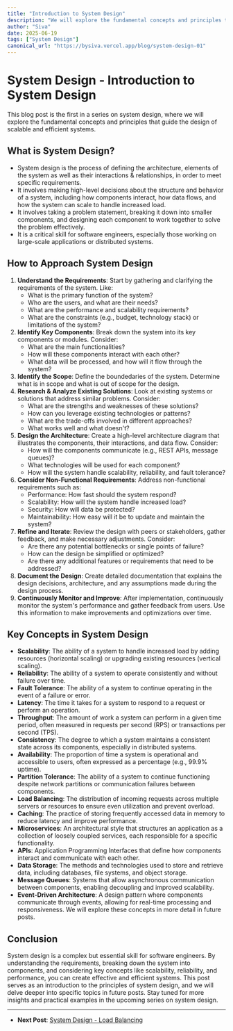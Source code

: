 ```yaml
---
title: "Introduction to System Design"
description: "We will explore the fundamental concepts and principles that guide the design of scalable and efficient systems."
author: "Siva"
date: 2025-06-19
tags: ["System Design"]
canonical_url: "https://bysiva.vercel.app/blog/system-design-01"
---
```


# System Design - Introduction to System Design
This blog post is the first in a series on system design, where we will explore the fundamental concepts and principles that guide the design of scalable and efficient systems.

## What is System Design?
- System design is the process of defining the architecture, elements of the system as well as their interactions & relationships, in order to meet specific requirements.
- It involves making high-level decisions about the structure and behavior of a system, including how components interact, how data flows, and how the system can scale to handle increased load.
- It involves taking a problem statement, breaking it down into smaller components, and designing each component to work together to solve the problem effectively.
- It is a critical skill for software engineers, especially those working on large-scale applications or distributed systems.

## How to Approach System Design
1. **Understand the Requirements**: Start by gathering and clarifying the requirements of the system. Like:
    - What is the primary function of the system?
    - Who are the users, and what are their needs?
    - What are the performance and scalability requirements?
    - What are the constraints (e.g., budget, technology stack) or limitations of the system?
2. **Identify Key Components**: Break down the system into its key components or modules. Consider:
    - What are the main functionalities?
    - How will these components interact with each other?
    - What data will be processed, and how will it flow through the system?
3. **Identify the Scope**: Define the boundedaries of the system. Determine what is in scope and what is out of scope for the design.
4. **Research & Analyze Existing Solutions**: Look at existing systems or solutions that address similar problems. Consider:
    - What are the strengths and weaknesses of these solutions?
    - How can you leverage existing technologies or patterns?
    - What are the trade-offs involved in different approaches?
    - What works well and what doesn't?
5. **Design the Architecture**: Create a high-level architecture diagram that illustrates the components, their interactions, and data flow. Consider:
    - How will the components communicate (e.g., REST APIs, message queues)?
    - What technologies will be used for each component?
    - How will the system handle scalability, reliability, and fault tolerance?
6. **Consider Non-Functional Requirements**: Address non-functional requirements such as:
    - Performance: How fast should the system respond?
    - Scalability: How will the system handle increased load?
    - Security: How will data be protected?
    - Maintainability: How easy will it be to update and maintain the system?
7. **Refine and Iterate**: Review the design with peers or stakeholders, gather feedback, and make necessary adjustments. Consider:
    - Are there any potential bottlenecks or single points of failure?
    - How can the design be simplified or optimized?
    - Are there any additional features or requirements that need to be addressed?
8. **Document the Design**: Create detailed documentation that explains the design decisions, architecture, and any assumptions made during the design process.
9. **Continuously Monitor and Improve**: After implementation, continuously monitor the system's performance and gather feedback from users. Use this information to make improvements and optimizations over time.

## Key Concepts in System Design
- **Scalability**: The ability of a system to handle increased load by adding resources (horizontal scaling) or upgrading existing resources (vertical scaling).
- **Reliability**: The ability of a system to operate consistently and without failure over time.
- **Fault Tolerance**: The ability of a system to continue operating in the event of a failure or error.
- **Latency**: The time it takes for a system to respond to a request or perform an operation.
- **Throughput**: The amount of work a system can perform in a given time period, often measured in requests per second (RPS) or transactions per second (TPS).
- **Consistency**: The degree to which a system maintains a consistent state across its components, especially in distributed systems.
- **Availability**: The proportion of time a system is operational and accessible to users, often expressed as a percentage (e.g., 99.9% uptime).
- **Partition Tolerance**: The ability of a system to continue functioning despite network partitions or communication failures between components.
- **Load Balancing**: The distribution of incoming requests across multiple servers or resources to ensure even utilization and prevent overload.   
- **Caching**: The practice of storing frequently accessed data in memory to reduce latency and improve performance.
- **Microservices**: An architectural style that structures an application as a collection of loosely coupled services, each responsible for a specific functionality.
- **APIs**: Application Programming Interfaces that define how components interact and communicate with each other.
- **Data Storage**: The methods and technologies used to store and retrieve data, including databases, file systems, and object storage.
- **Message Queues**: Systems that allow asynchronous communication between components, enabling decoupling and improved scalability.
- **Event-Driven Architecture**: A design pattern where components communicate through events, allowing for real-time processing and responsiveness.
We will explore these concepts in more detail in future posts.

## Conclusion
System design is a complex but essential skill for software engineers. By understanding the requirements, breaking down the system into components, and considering key concepts like scalability, reliability, and performance, you can create effective and efficient systems. This post serves as an introduction to the principles of system design, and we will delve deeper into specific topics in future posts. Stay tuned for more insights and practical examples in the upcoming series on system design.

---
- **Next Post**: [System Design - Load Balancing](/blog/load-balancing)